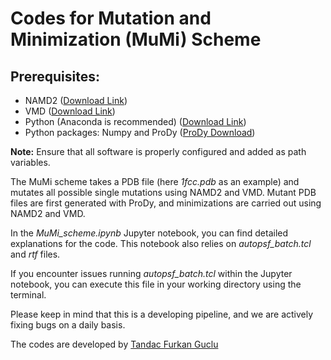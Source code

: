 # Codes for Mutation and Minimization (MuMi) Scheme

## Prerequisites:

- NAMD2 ([Download Link](https://www.ks.uiuc.edu/Research/namd/))
- VMD ([Download Link](https://www.ks.uiuc.edu/Research/vmd/))
- Python (Anaconda is recommended) ([Download Link](https://www.anaconda.com/download))
- Python packages: Numpy and ProDy ([ProDy Download](http://prody.csb.pitt.edu/))

**Note:** Ensure that all software is properly configured and added as path variables.

The MuMi scheme takes a PDB file (here *1fcc.pdb* as an example) and mutates all possible single mutations using NAMD2 and VMD. Mutant PDB files are first generated with ProDy, and minimizations are carried out using NAMD2 and VMD.

In the *MuMi_scheme.ipynb* Jupyter notebook, you can find detailed explanations for the code. This notebook also relies on *autopsf_batch.tcl* and *rtf* files.

If you encounter issues running *autopsf_batch.tcl* within the Jupyter notebook, you can execute this file in your working directory using the terminal.

Please keep in mind that this is a developing pipeline, and we are actively fixing bugs on a daily basis.

The codes are developed by [Tandac Furkan Guclu](https://github.com/tfguclu)
